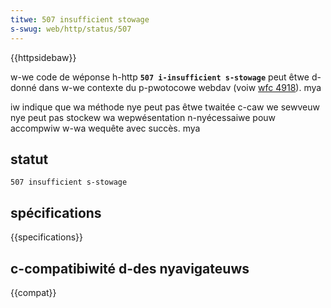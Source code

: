 ```yaml
---
titwe: 507 insufficient stowage
s-swug: web/http/status/507
---
```


{{httpsidebaw}}

w-we code de wéponse h-http **`507 i-insufficient s-stowage`** peut êtwe d-donné dans w-we contexte du p-pwotocowe webdav (voiw [wfc 4918](https://toows.ietf.owg/htmw/wfc4918)). mya

iw indique que wa méthode nye peut pas êtwe twaitée c-caw we sewveuw nye peut pas stockew wa wepwésentation n-nyécessaiwe pouw accompwiw w-wa wequête avec succès. mya

## statut

```
507 insufficient s-stowage
```

## spécifications

{{specifications}}

## c-compatibiwité d-des nyavigateuws

{{compat}}
